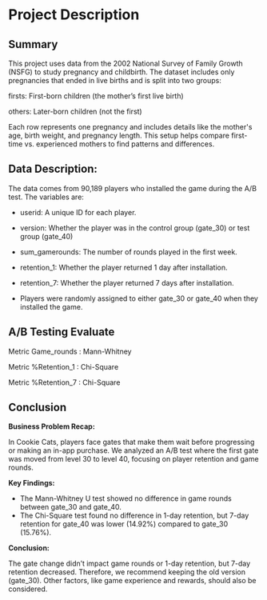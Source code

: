 # Project Description

## Summary

This project uses data from the 2002 National Survey of Family Growth (NSFG) to study pregnancy and childbirth. The dataset includes only pregnancies that ended in live births and is split into two groups:

firsts: First-born children (the mother’s first live birth)

others: Later-born children (not the first)

Each row represents one pregnancy and includes details like the mother's age, birth weight, and pregnancy length. This setup helps compare first-time vs. experienced mothers to find patterns and differences.


## Data Description:

The data comes from 90,189 players who installed the game during the A/B test. The variables are:

- userid: A unique ID for each player.

- version: Whether the player was in the control group (gate_30) or test group (gate_40)

- sum_gamerounds: The number of rounds played in the first week.

- retention_1: Whether the player returned 1 day after installation.

- retention_7: Whether the player returned 7 days after installation.

- Players were randomly assigned to either gate_30 or gate_40 when they installed the game.

## A/B Testing Evaluate
Metric Game_rounds : Mann-Whitney

Metric %Retention_1 : Chi-Square

Metric %Retention_7 : Chi-Square

## Conclusion
**Business Problem Recap:**

In Cookie Cats, players face gates that make them wait before progressing or making an in-app purchase. We analyzed an A/B test where the first gate was moved from level 30 to level 40, focusing on player retention and game rounds.

**Key Findings:**

- The Mann-Whitney U test showed no difference in game rounds between gate_30 and gate_40.
- The Chi-Square test found no difference in 1-day retention, but 7-day retention for gate_40 was lower (14.92%) compared to gate_30 (15.76%).

**Conclusion:**

The gate change didn’t impact game rounds or 1-day retention, but 7-day retention decreased. Therefore, we recommend keeping the old version (gate_30). Other factors, like game experience and rewards, should also be considered.



